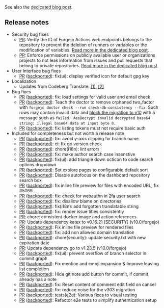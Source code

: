 See also the [dedicated blog post](https://forgejo.org/2025-02-release-v10-0-1/).

<!--start release-notes-assistant-->

## Release notes
<!--URL:https://codeberg.org/forgejo/forgejo-->
- Security bug fixes
  - [PR](https://codeberg.org/forgejo/forgejo/pulls/6839): <!--number 6839 --><!--line 0 --><!--description Zml4KHNlYyk6IEZvcmdlam8gQWN0aW9ucyB3ZWIgcm91dGVz-->Verify the ID of Forgejo Actions web endpoints belongs to the repository to prevent the deletion of runners or variables or the modification of variables. [Read more in the dedicated blog post](https://forgejo.org/2025-02-release-v10-0-1/).<!--description-->
  - [PR](https://codeberg.org/forgejo/forgejo/pulls/6838): <!--number 6838 --><!--line 0 --><!--description Zml4KHNlYyk6IHBlcm1pc3Npb24gY2hlY2sgZm9yIHByb2plY3QgaXNzdWU=-->Enforce permissions on publicly available user or organizations projects to not leak information from issues and pull requests that belong to private repositories. [Read more in the dedicated blog post](https://forgejo.org/2025-02-release-v10-0-1/).<!--description-->
- User Interface bug fixes
  - [PR](https://codeberg.org/forgejo/forgejo/pulls/6803) ([backported](https://codeberg.org/forgejo/forgejo/pulls/6833)): <!--number 6833 --><!--line 0 --><!--description Zml4KHVpKTogZGlzcGxheSB2ZXJpZmllZCBpY29uIGZvciBkZWZhdWx0IGdwZyBrZXk=-->fix(ui): display verified icon for default gpg key<!--description-->
- Localization
  - Updates from Codeberg Translate: [[1]](https://codeberg.org/forgejo/forgejo/pulls/6764), [[2]](https://codeberg.org/forgejo/forgejo/pulls/6834)
- Bug fixes
  - [PR](https://codeberg.org/forgejo/forgejo/pulls/6674) ([backported](https://codeberg.org/forgejo/forgejo/pulls/6678)): <!--number 6678 --><!--line 0 --><!--description Zml4OiBsb2FkIHNldHRpbmdzIGZvciB2YWxpZCB1c2VyIGFuZCBlbWFpbCBjaGVjaw==-->fix: load settings for valid user and email check<!--description-->
  - [PR](https://codeberg.org/forgejo/forgejo/pulls/6639) ([backported](https://codeberg.org/forgejo/forgejo/pulls/6651)): <!--number 6651 --><!--line 0 --><!--description VGVhY2ggdGhlIGRvY3RvciB0byByZW1vdmUgb3JwaGFuZWQgdHdvX2ZhY3RvciB3aXRoIGBmb3JnZWpvIGRvY3RvciBjaGVjayAtLXJ1biBjaGVjay1kYi1jb25zaXN0ZW5jeSAtLWZpeGAuIFN1Y2ggcm93cyBtYXkgY29udGFpbiBpbnZhbGlkIGRhdGEgYW5kIFtibG9jayB0aGUgbWlncmF0aW9uIHRvIHYxMF0oaHR0cHM6Ly9jb2RlYmVyZy5vcmcvZm9yZ2Vqby9mb3JnZWpvL2lzc3Vlcy82NjM3KSB3aXRoIGEgbWVzc2FnZSBzdWNoIGFzIGBmYWlsZWQ6IEFlc0RlY3J5cHQgaW52YWxpZCBkZWNyeXB0ZWQgYmFzZTY0IHN0cmluZzogaWxsZWdhbCBiYXNlNjQgZGF0YSBhdCBpbnB1dCBieXRlIDBgLg==-->Teach the doctor to remove orphaned two_factor with `forgejo doctor check --run check-db-consistency --fix`. Such rows may contain invalid data and [block the migration to v10](https://codeberg.org/forgejo/forgejo/issues/6637) with a message such as `failed: AesDecrypt invalid decrypted base64 string: illegal base64 data at input byte 0`.<!--description-->
  - [PR](https://codeberg.org/forgejo/forgejo/pulls/6633) ([backported](https://codeberg.org/forgejo/forgejo/pulls/6643)): <!--number 6643 --><!--line 0 --><!--description Zml4OiBsaXN0aW5nIHRva2VucyBtdXN0IG5vdCByZXF1aXJlIGJhc2ljIGF1dGg=-->fix: listing tokens must not require basic auth<!--description-->
- Included for completeness but not worth a release note
  - [PR](https://codeberg.org/forgejo/forgejo/pulls/6817) ([backported](https://codeberg.org/forgejo/forgejo/pulls/6832)): <!--number 6832 --><!--line 0 --><!--description Zml4OiBhdm9pZCB5LWF4aXMgY2xpcHBpbmcgZm9yIGJyYW5jaCBuYW1l-->fix: avoid y-axis clipping for branch name<!--description-->
  - [PR](https://codeberg.org/forgejo/forgejo/pulls/6646) ([backported](https://codeberg.org/forgejo/forgejo/pulls/6810)): <!--number 6810 --><!--line 0 --><!--description Y2k6IGZpeCBnbyB2ZXJzaW9uIGNoZWNr-->ci: fix go version check<!--description-->
  - [PR](https://codeberg.org/forgejo/forgejo/pulls/6808) ([backported](https://codeberg.org/forgejo/forgejo/pulls/6809)): <!--number 6809 --><!--line 0 --><!--description Y2hvcmUoaTE4bik6IGxpbnQgZXJyb3Jz-->chore(i18n): lint errors<!--description-->
  - [PR](https://codeberg.org/forgejo/forgejo/pulls/6782) ([backported](https://codeberg.org/forgejo/forgejo/pulls/6783)): <!--number 6783 --><!--line 0 --><!--description Zml4OiBtYWtlIGF1dGhvciBzZWFyY2ggY2FzZSBpbnNlbnN0aXZl-->fix: make author search case insenstive<!--description-->
  - [PR](https://codeberg.org/forgejo/forgejo/pulls/6620) ([backported](https://codeberg.org/forgejo/forgejo/pulls/6770)): <!--number 6770 --><!--line 0 --><!--description Zml4KHVpKTogYWRkIHRyaWFuZ2xlIGRvd24gb2N0aWNvbiB0byBjb2RlIHNlYXJjaCBvcHRpb25zIGRyb3Bkb3du-->fix(ui): add triangle down octicon to code search options dropdown<!--description-->
  - [PR](https://codeberg.org/forgejo/forgejo/pulls/6708) ([backported](https://codeberg.org/forgejo/forgejo/pulls/6749)): <!--number 6749 --><!--line 0 --><!--description U2V0IGV4cGxvcmUgcGFnZXMgdG8gY29uZmlndXJhYmxlIGRlZmF1bHQgc29ydA==-->Set explore pages to configurable default sort<!--description-->
  - [PR](https://codeberg.org/forgejo/forgejo/pulls/6734) ([backported](https://codeberg.org/forgejo/forgejo/pulls/6748)): <!--number 6748 --><!--line 0 --><!--description RGlzYWJsZSBhdXRvZm9jdXMgb24gdGhlIGRhc2hib2FyZCByZXBvc2l0b3J5IHNlYXJjaCBib3g=-->Disable autofocus on the dashboard repository search box<!--description-->
  - [PR](https://codeberg.org/forgejo/forgejo/pulls/6525) ([backported](https://codeberg.org/forgejo/forgejo/pulls/6739)): <!--number 6739 --><!--line 0 --><!--description Zml4IGlubGluZSBmaWxlIHByZXZpZXcgZm9yIGZpbGVzIHdpdGggZW5jb2RlZCBVUkwsIGZpeCAjNTA2OQ==-->fix inline file preview for files with encoded URL, fix #5069<!--description-->
  - [PR](https://codeberg.org/forgejo/forgejo/pulls/6726) ([backported](https://codeberg.org/forgejo/forgejo/pulls/6730)): <!--number 6730 --><!--line 0 --><!--description Zml4OiBjaGVjayBmb3Igd2ViYXV0aG4gaW4gMmZhIHVzZXIgc2VhcmNo-->fix: check for webauthn in 2fa user search<!--description-->
  - [PR](https://codeberg.org/forgejo/forgejo/pulls/6716) ([backported](https://codeberg.org/forgejo/forgejo/pulls/6720)): <!--number 6720 --><!--line 0 --><!--description Zml4OiBkaXNhbGxvdyBibGFtZSBvbiBkaXJlY3Rvcmllcw==-->fix: disallow blame on directories<!--description-->
  - [PR](https://codeberg.org/forgejo/forgejo/pulls/6701) ([backported](https://codeberg.org/forgejo/forgejo/pulls/6718)): <!--number 6718 --><!--line 0 --><!--description Zml4KGkxOG4pOiBhZGQgZm9yZ290dGVuIHRyYW5zbGF0YWJsZSBzdHJpbmc=-->fix(i18n): add forgotten translatable string<!--description-->
  - [PR](https://codeberg.org/forgejo/forgejo/pulls/6715) ([backported](https://codeberg.org/forgejo/forgejo/pulls/6717)): <!--number 6717 --><!--line 0 --><!--description Zml4OiByZW5kZXIgaXNzdWUgdGl0bGVzIGNvbnNpc3RlbnRseQ==-->fix: render issue titles consistently<!--description-->
  - [PR](https://codeberg.org/forgejo/forgejo/pulls/6704): <!--number 6704 --><!--line 0 --><!--description Y2hvcmU6IGNvbnNpc3RlbnQgZG9ja2VyIGltYWdlIGFuZCBhY3Rpb24gcmVmZXJlbmNlcw==-->chore: consistent docker image and action references<!--description-->
  - [PR](https://codeberg.org/forgejo/forgejo/pulls/6694): <!--number 6694 --><!--line 0 --><!--description VXBkYXRlIGRlcGVuZGVuY3kga2F0ZXggdG8gdjAuMTYuMjEgW1NFQ1VSSVRZXSAodjEwLjAvZm9yZ2Vqbyk=-->Update dependency katex to v0.16.21 [SECURITY] (v10.0/forgejo)<!--description-->
  - [PR](https://codeberg.org/forgejo/forgejo/pulls/6572) ([backported](https://codeberg.org/forgejo/forgejo/pulls/6685)): <!--number 6685 --><!--line 0 --><!--description Rml4IGlubGluZSBmaWxlIHByZXZpZXcgZm9yIHJlbmRlcmVkIGZpbGVz-->Fix inline file preview for rendered files<!--description-->
  - [PR](https://codeberg.org/forgejo/forgejo/pulls/6677) ([backported](https://codeberg.org/forgejo/forgejo/pulls/6684)): <!--number 6684 --><!--line 0 --><!--description Zml4OiBhZGQgbm9uIGFsbG93ZWQgZG9tYWluIHRyYW5zbGF0aW9u-->fix: add non allowed domain translation<!--description-->
  - [PR](https://codeberg.org/forgejo/forgejo/pulls/6655) ([backported](https://codeberg.org/forgejo/forgejo/pulls/6668)): <!--number 6668 --><!--line 0 --><!--description Y2hvcmUoc2VjdXJpdHkpOiB1cGRhdGUgc2VjdXJpdHkudHh0IHdpdGggbmV3IGV4cGlyYXRpb24gZGF0ZQ==-->chore(security): update security.txt with new expiration date<!--description-->
  - [PR](https://codeberg.org/forgejo/forgejo/pulls/6644): <!--number 6644 --><!--line 0 --><!--description VXBkYXRlIGRlcGVuZGVuY3kgZ28gdG8gdjEuMjMuNSAodjEwLjAvZm9yZ2Vqbyk=-->Update dependency go to v1.23.5 (v10.0/forgejo)<!--description-->
  - [PR](https://codeberg.org/forgejo/forgejo/pulls/6617) ([backported](https://codeberg.org/forgejo/forgejo/pulls/6636)): <!--number 6636 --><!--line 0 --><!--description Zml4KHVpKTogcHJldmVudCBvdmVyZmxvdyBvZiBicmFuY2ggc2VsZWN0b3IgaW4gY29tbWl0IGdyYXBo-->fix(ui): prevent overflow of branch selector in commit graph<!--description-->
  - [PR](https://codeberg.org/forgejo/forgejo/pulls/6597) ([backported](https://codeberg.org/forgejo/forgejo/pulls/6632)): <!--number 6632 --><!--line 0 --><!--description Rml4IG1lbnRpb24gYW5kIGVtb2ppIGV4cGFuc2lvbiAmIEltcHJvdmUgbGVhdmluZyBsaXN0IGNvbXBsZXRpb24=-->Fix mention and emoji expansion & Improve leaving list completion<!--description-->
  - [PR](https://codeberg.org/forgejo/forgejo/pulls/6613) ([backported](https://codeberg.org/forgejo/forgejo/pulls/6614)): <!--number 6614 --><!--line 0 --><!--description SGlkZSBnaXQgbm90ZSBhZGQgYnV0dG9uIGZvciBjb21taXQsIGlmIGNvbW1pdCBhbHJlYWR5IGhhcyBhIG5vdGU=-->Hide git note add button for commit, if commit already has a note<!--description-->
  - [PR](https://codeberg.org/forgejo/forgejo/pulls/6595) ([backported](https://codeberg.org/forgejo/forgejo/pulls/6601)): <!--number 6601 --><!--line 0 --><!--description Zml4OiBSZXNldCBjb250ZW50IG9mIGNvbW1lbnQgZWRpdCBmaWVsZCBvbiBjYW5jZWw=-->fix: Reset content of comment edit field on cancel<!--description-->
  - [PR](https://codeberg.org/forgejo/forgejo/pulls/6591) ([backported](https://codeberg.org/forgejo/forgejo/pulls/6594)): <!--number 6594 --><!--line 0 --><!--description Zml4OiByZWR1Y2Ugbm9pc2UgZm9yIHRoZSB2MzAzIG1pZ3JhdGlvbg==-->fix: reduce noise for the v303 migration<!--description-->
  - [PR](https://codeberg.org/forgejo/forgejo/pulls/6569) ([backported](https://codeberg.org/forgejo/forgejo/pulls/6587)): <!--number 6587 --><!--line 0 --><!--description dGVzdHMoZTJlKTogVmFyaW91cyBmaXhlcyB0byB2aXN1YWwgdGVzdGluZw==-->tests(e2e): Various fixes to visual testing<!--description-->
  - [PR](https://codeberg.org/forgejo/forgejo/pulls/6400) ([backported](https://codeberg.org/forgejo/forgejo/pulls/6585)): <!--number 6585 --><!--line 0 --><!--description UmVmYWN0b3IgZTJlIHRlc3RzIHRvIHNpbXBsaWZ5IGF1dGhlbnRpY2F0aW9uIHNldHVw-->Refactor e2e tests to simplify authentication setup<!--description-->
<!--end release-notes-assistant-->
